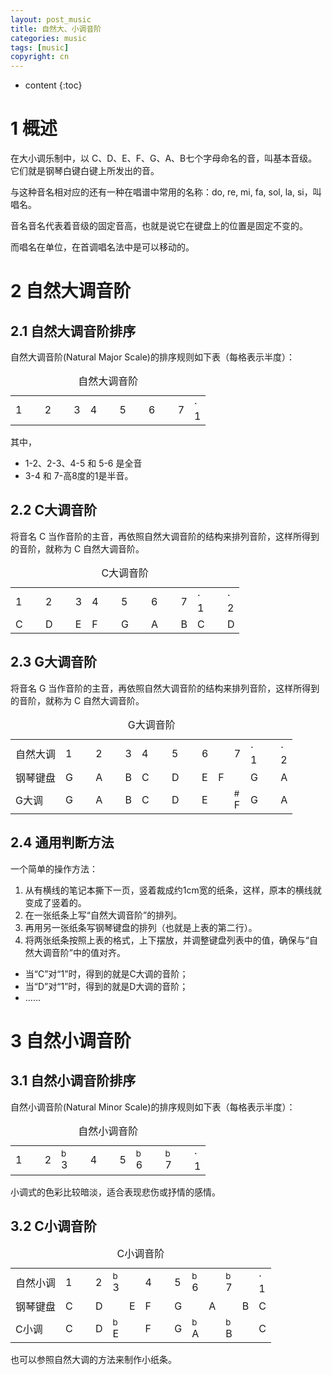 ```yaml
---
layout: post_music
title: 自然大、小调音阶
categories: music
tags: [music]
copyright: cn
---
```


* content
{:toc}

# 1 概述

在大小调乐制中，以 C、D、E、F、G、A、B七个字母命名的音，叫基本音级。它们就是钢琴白键白键上所发出的音。

与这种音名相对应的还有一种在唱谱中常用的名称：do, re, mi, fa, sol, la, si，叫唱名。

音名音名代表着音级的固定音高，也就是说它在键盘上的位置是固定不变的。

而唱名在单位，在首调唱名法中是可以移动的。


# 2 自然大调音阶 

## 2.1 自然大调音阶排序

自然大调音阶(Natural Major Scale)的排序规则如下表（每格表示半度）：

<table class="music">
<caption>自然大调音阶</caption>
<tr>
<td>1</td><td>&nbsp;</td>
<td>2</td><td>&nbsp;</td>
<td>3</td><td>4</td>
<td>&nbsp;</td><td>5</td>
<td>&nbsp;</td><td>6</td>
<td>&nbsp;</td><td>7</td>
<td><div class="note"><div class="dot">·</div>1</div></td>
</tr>
</table>

其中， 
* 1-2、2-3、4-5 和 5-6 是全音
* 3-4 和 7-高8度的1是半音。

## 2.2 C大调音阶

将音名 C 当作音阶的主音，再依照自然大调音阶的结构来排列音阶，这样所得到的音阶，就称为 C 自然大调音阶。

<table class="music">
<caption>C大调音阶</caption>
<tr>
<td>1</td><td>&nbsp;</td>
<td>2</td><td>&nbsp;</td>
<td>3</td><td>4</td>
<td>&nbsp;</td><td>5</td>
<td>&nbsp;</td><td>6</td>
<td>&nbsp;</td><td>7</td>
<td><div class="note"><div class="dot">·</div>1</div></td><td>&nbsp;</td>
<td><div class="note"><div class="dot">·</div>2</div></td>
</tr>
<tr>
<td>C</td><td>&nbsp;</td>
<td>D</td><td>&nbsp;</td>
<td>E</td><td>F</td>
<td>&nbsp;</td><td>G</td>
<td>&nbsp;</td><td>A</td>
<td>&nbsp;</td><td>B</td>
<td>C</td><td>&nbsp;</td>
<td>D</td>
</tr>
</table>

## 2.3 G大调音阶

将音名 G 当作音阶的主音，再依照自然大调音阶的结构来排列音阶，这样所得到的音阶，就称为 C 自然大调音阶。

<table class="music">
<caption>G大调音阶</caption>
<tr>
<td>自然大调</td>
<td>1</td><td>&nbsp;</td>
<td>2</td><td>&nbsp;</td>
<td>3</td><td>4</td>
<td>&nbsp;</td><td>5</td>
<td>&nbsp;</td><td>6</td>
<td>&nbsp;</td><td>7</td>
<td><div class="note"><div class="dot">·</div>1</div></td><td>&nbsp;</td>
<td><div class="note"><div class="dot">·</div>2</div></td>
</tr>
<tr>
<td>钢琴键盘</td>
<td>G</td><td>&nbsp;</td>
<td>A</td><td>&nbsp;</td>
<td>B</td><td>C</td>
<td>&nbsp;</td><td>D</td>
<td>&nbsp;</td><td>E</td>
<td>F</td><td>&nbsp;</td>
<td>G</td><td>&nbsp;</td>
<td>A</td>
</tr>
<tr>
<td>G大调</td>
<td>G</td><td>&nbsp;</td>
<td>A</td><td>&nbsp;</td>
<td>B</td><td>C</td>
<td>&nbsp;</td><td>D</td>
<td>&nbsp;</td><td>E</td>
<td class="changed">&nbsp;</td><td class="changed"><div class="note"><div class="notemark"><sup>#</sup></div>F</div></td>
<td>G</td><td>&nbsp;</td>
<td>A</td>
</tr>
</table>

## 2.4 通用判断方法

一个简单的操作方法：

1. 从有横线的笔记本撕下一页，竖着裁成约1cm宽的纸条，这样，原本的横线就变成了竖着的。
2. 在一张纸条上写“自然大调音阶”的排列。
3. 再用另一张纸条写钢琴键盘的排列（也就是上表的第二行）。
4. 将两张纸条按照上表的格式，上下摆放，并调整键盘列表中的值，确保与“自然大调音阶”中的值对齐。

* 当“C”对“1”时，得到的就是C大调的音阶；
* 当“D”对“1”时，得到的就是D大调的音阶；
* ……


# 3 自然小调音阶

## 3.1 自然小调音阶排序

自然小调音阶(Natural Minor Scale)的排序规则如下表（每格表示半度）：

<table class="music">
<caption>自然小调音阶</caption>
<tr>
<td>1</td><td>&nbsp;</td>
<td>2</td><td><div class="note"><div class="notemark"><sup>b</sup></div>3</div></td>
<td>&nbsp;</td><td>4</td>
<td>&nbsp;</td><td>5</td>
<td><div class="note"><div class="notemark"><sup>b</sup></div>6</div></td><td>&nbsp;</td>
<td><div class="note"><div class="notemark"><sup>b</sup></div>7</div></td><td>&nbsp;</td>
<td><div class="note"><div class="dot">·</div><div class="numdiv">1</div></div></td>
</tr>
</table>

小调式的色彩比较暗淡，适合表现悲伤或抒情的感情。

## 3.2 C小调音阶

<table class="music">
<caption>C小调音阶</caption>
<tr>
<td>自然小调</td>
<td>1</td><td>&nbsp;</td>
<td>2</td><td><div class="note"><div class="notemark"><sup>b</sup></div>3</div></td>
<td>&nbsp;</td><td>4</td>
<td>&nbsp;</td><td>5</td>
<td><div class="note"><div class="notemark"><sup>b</sup></div>6</div></td><td>&nbsp;</td>
<td><div class="note"><div class="notemark"><sup>b</sup></div>7</div></td><td>&nbsp;</td>
<td><div class="note"><div class="dot">·</div><div class="numdiv">1</div></div></td>
</tr>
<tr>
<td>钢琴键盘</td>
<td>C</td><td>&nbsp;</td>
<td>D</td><td>&nbsp;</td>
<td>E</td><td>F</td>
<td>&nbsp;</td><td>G</td>
<td>&nbsp;</td><td>A</td>
<td>&nbsp;</td><td>B</td>
<td>C</td>
</tr>
<tr>
<td>C小调</td>
<td>C</td><td>&nbsp;</td>
<td>D</td><td class="changed"><div class="note"><div class="notemark"><sup>b</sup></div>E</div></td>
<td class="changed">&nbsp;</td><td>F</td>
<td>&nbsp;</td><td>G</td>
<td class="changed"><div class="note"><div class="notemark"><sup>b</sup></div>A</div></td><td class="changed">&nbsp;</td>
<td class="changed"><div class="note"><div class="notemark"><sup>b</sup></div>B</div></td><td class="changed">&nbsp;</td>
<td>C</td>
</tr>
</table>

也可以参照自然大调的方法来制作小纸条。
